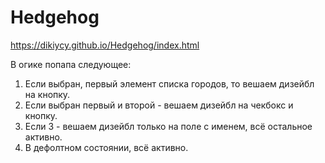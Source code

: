# Hedgehog

https://dikiycy.github.io/Hedgehog/index.html

В огике попапа следующее:
1. Если выбран, первый элемент списка городов, то вешаем дизейбл на кнопку.
2. Если выбран первый и второй - вешаем дизейбл на чекбокс и кнопку.
3. Если 3 - вешаем дизейбл только на поле с именем, всё остальное активно.
4. В дефолтном состоянии, всё активно.
